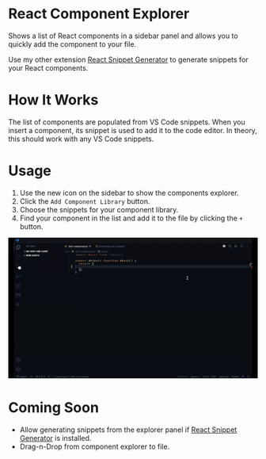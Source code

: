 # React Component Explorer

Shows a list of React components in a sidebar panel and allows you to quickly add the component to your file.

Use my other extension [React Snippet Generator](https://marketplace.visualstudio.com/items?itemName=ObsessiveCoder.react-snippet-generator) to generate snippets for your React components.

# How It Works

The list of components are populated from VS Code snippets. When you insert a component, its snippet is used to add it to the code editor. In theory, this should work with any VS Code snippets.

# Usage

1. Use the new icon on the sidebar to show the components explorer.
2. Click the `Add Component Library` button.
3. Choose the snippets for your component library.
4. Find your component in the list and add it to the file by clicking the `+` button.

![Alt Text](./resources/example.gif)

# Coming Soon

* Allow generating snippets from the explorer panel if [React Snippet Generator](https://marketplace.visualstudio.com/items?itemName=ObsessiveCoder.react-snippet-generator) is installed.
* Drag-n-Drop from component explorer to file.